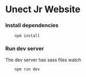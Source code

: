 # Unect Jr Website

### Install dependencies
        npm install

### Run dev server
The dev server has sass files watch

        npm run dev